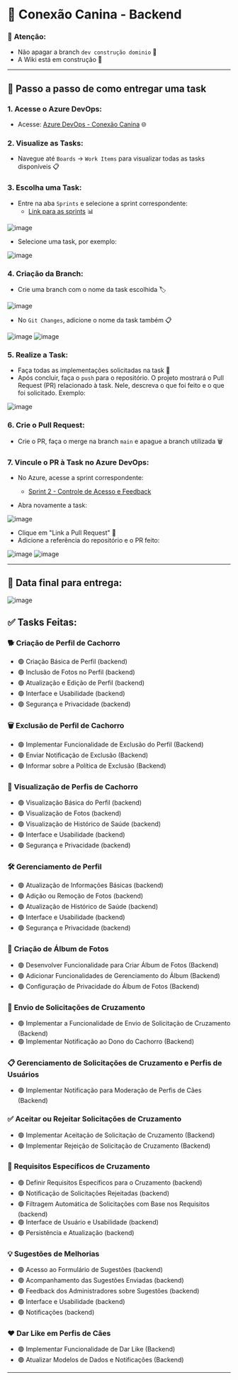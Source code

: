 # 🐾 Conexão Canina - Backend

### 🚨 **Atenção:** 
- Não apagar a branch `dev construção dominio` 🛑
- A Wiki está em construção 📝

---

## 🚀 Passo a passo de como entregar uma task

### 1. Acesse o Azure DevOps:
   - Acesse: [Azure DevOps - Conexão Canina](https://dev.azure.com/conexao-canina/Conexao%20Canina) 🌐

### 2. Visualize as Tasks:
   - Navegue até `Boards` -> `Work Items` para visualizar todas as tasks disponíveis 📋

### 3. Escolha uma Task:
   - Entre na aba `Sprints` e selecione a sprint correspondente:
     - [Link para as sprints](https://dev.azure.com/conexao-canina/Conexao%20Canina/_sprints/taskboard/Conexao%20Canina%20Team/Conexao%20Canina/Iteration%201%20-%20Gerenciamento%20de%20Perfis) 📊

   ![image](https://github.com/user-attachments/assets/ab702e47-de18-4cc9-a33a-d0a7bb8e6f01)

   - Selecione uma task, por exemplo:

   ![image](https://github.com/user-attachments/assets/6462d20b-25c5-444c-b936-9059c0b36699)

### 4. Criação da Branch:
   - Crie uma branch com o nome da task escolhida 🏷️
   
   ![image](https://github.com/user-attachments/assets/65094f2e-0f55-4e6f-b522-5ec8a3c949a4)

   - No `Git Changes`, adicione o nome da task também 📋

   ![image](https://github.com/user-attachments/assets/68171901-f772-4cc2-991e-28f92fe6df4c)
   ![image](https://github.com/user-attachments/assets/99effae1-5a0a-4be9-8257-e115df405d9d)

### 5. Realize a Task:
   - Faça todas as implementações solicitadas na task 🎯
   - Após concluir, faça o `push` para o repositório. O projeto mostrará o Pull Request (PR) relacionado à task. Nele, descreva o que foi feito e o que foi solicitado. Exemplo:

   ![image](https://github.com/user-attachments/assets/6c3175e8-dc7e-431f-950f-9c95090230f5)

### 6. Crie o Pull Request:
   - Crie o PR, faça o merge na branch `main` e apague a branch utilizada 🗑️

### 7. Vincule o PR à Task no Azure DevOps:
   - No Azure, acesse a sprint correspondente:
     - [Sprint 2 - Controle de Acesso e Feedback](https://dev.azure.com/conexao-canina/Conexao%20Canina/_sprints/taskboard/Conexao%20Canina%20Team/Conexao%20Canina/Iteration%202%20-%20Controle%20de%20Acesso%20e%20Feedback)

   - Abra novamente a task:
   
   ![image](https://github.com/user-attachments/assets/fda73323-dc3b-4a7d-b6a4-9e0253edbec0)

   - Clique em "Link a Pull Request" 🔗
   - Adicione a referência do repositório e o PR feito:
   
   ![image](https://github.com/user-attachments/assets/d1a1fe5b-b362-4798-baa7-9586ef666dc1)
   ![image](https://github.com/user-attachments/assets/f366fae0-fd46-49b2-94fe-eccc6c7a904b)

---

## 📅 **Data final para entrega**:
   ![image](https://github.com/user-attachments/assets/cccf9775-ced3-4881-8f1d-a3f66e2b12eb)



## ✅ **Tasks Feitas:**

### 🐕 **Criação de Perfil de Cachorro**
- 🟢 Criação Básica de Perfil (backend)
- 🟢 Inclusão de Fotos no Perfil (backend)
- 🟢 Atualização e Edição de Perfil (backend)
- 🟢 Interface e Usabilidade (backend)
- 🟢 Segurança e Privacidade (backend)

### 🗑️ **Exclusão de Perfil de Cachorro**
- 🟢 Implementar Funcionalidade de Exclusão do Perfil (Backend)
- 🟢 Enviar Notificação de Exclusão (Backend)
- 🟢 Informar sobre a Política de Exclusão (Backend)

### 👀 **Visualização de Perfis de Cachorro**
- 🟢 Visualização Básica do Perfil (backend)
- 🟢 Visualização de Fotos (backend)
- 🟢 Visualização de Histórico de Saúde (backend) 
- 🟢 Interface e Usabilidade (backend)
- 🟢 Segurança e Privacidade (backend)

### 🛠️ **Gerenciamento de Perfil**
- 🟢 Atualização de Informações Básicas (backend)
- 🟢 Adição ou Remoção de Fotos (backend)
- 🟢 Atualização de Histórico de Saúde (backend) 
- 🟢 Interface e Usabilidade (backend) 
- 🟢 Segurança e Privacidade (backend)

### 📸 **Criação de Álbum de Fotos**
- 🟢 Desenvolver Funcionalidade para Criar Álbum de Fotos (Backend)
- 🟢 Adicionar Funcionalidades de Gerenciamento do Álbum (Backend)
- 🟢 Configuração de Privacidade do Álbum de Fotos (Backend)

### 💌 **Envio de Solicitações de Cruzamento**
- 🟢 Implementar a Funcionalidade de Envio de Solicitação de Cruzamento (Backend)
- 🟢 Implementar Notificação ao Dono do Cachorro (Backend)

### 📋 **Gerenciamento de Solicitações de Cruzamento e Perfis de Usuários**
- 🟢 Implementar Notificação para Moderação de Perfis de Cães (Backend)

### ✅ **Aceitar ou Rejeitar Solicitações de Cruzamento**
- 🟢 Implementar Aceitação de Solicitação de Cruzamento (Backend)
- 🟢 Implementar Rejeição de Solicitação de Cruzamento (Backend)

### 📑 **Requisitos Específicos de Cruzamento**
- 🟢 Definir Requisitos Específicos para o Cruzamento (backend)
- 🟢 Notificação de Solicitações Rejeitadas (backend)
- 🟢 Filtragem Automática de Solicitações com Base nos Requisitos (backend) 
- 🟢 Interface de Usuário e Usabilidade (backend) 
- 🟢 Persistência e Atualização (backend)

### 💡 **Sugestões de Melhorias**
- 🟢 Acesso ao Formulário de Sugestões (backend)
- 🟢 Acompanhamento das Sugestões Enviadas (backend)
- 🟢 Feedback dos Administradores sobre Sugestões (backend)
- 🟢 Interface e Usabilidade (backend)
- 🟢 Notificações (backend)

### ❤️ **Dar Like em Perfis de Cães**
- 🟢 Implementar Funcionalidade de Dar Like (Backend)
- 🟢 Atualizar Modelos de Dados e Notificações (Backend)

---

